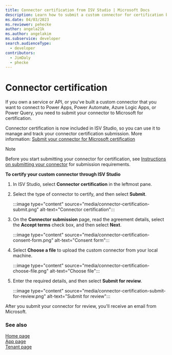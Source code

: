 ```yaml
---
title: Connector certification from ISV Studio | Microsoft Docs
description: Learn how to submit a custom connector for certification by using ISV Studio.
ms.date: 04/03/2023
ms.reviewer: pehecke
author: angela21k
ms.author: angelakim
ms.subservice: developer
search.audienceType: 
  - developer
contributors: 
  - JimDaly
  - phecke 
---
```


# Connector certification

If you own a service or API, or you've built a custom connector that you want to connect to Power Apps, Power Automate, Azure Logic Apps, or Power Query, you need to submit your connector to Microsoft for certification.

Connector certification is now included in ISV Studio, so you can use it to manage and track your connector certification submission. More information: [Submit your connector for Microsoft certification](/connectors/custom-connectors/submit-certification)

> [!NOTE]
> Before you start submitting your connector for certification, see [Instructions on submitting your connector](/connectors/custom-connectors/certification-submission) for submission requirements.

**To certify your custom connector through ISV Studio**

1. In ISV Studio, select **Connector certification** in the leftmost pane.

2. Select the type of connector to certify, and then select **Submit**.

   :::image type="content" source="media/connector-certification-submit.png" alt-text="Connector certification":::

3. On the **Connector submission** page, read the agreement details, select the **Accept terms** check box, and then select **Next**.

   :::image type="content" source="media/connector-certification-consent-form.png" alt-text="Consent form":::

4. Select **Choose a file** to upload the custom connector from your local machine. 

   :::image type="content" source="media/connector-certification-choose-file.png" alt-text="Choose file":::

5. Enter the required details, and then select **Submit for review**.
   
   :::image type="content" source="media/connector-certification-submit-for-review.png" alt-text="Submit for review":::

After you submit your connector for review, you'll receive an email from Microsoft.

### See also

[Home page](home.md)<br/>
[App page](app.md)<br/>
[Tenant page](tenant.md)
